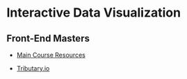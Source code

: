# **Interactive Data Visualization**

## **Front-End Masters**

- [Main Course Resources](http://enjalot.github.io/intro-d3/frontendmasters/)

- [Tributary.io](http://tributary.io/)